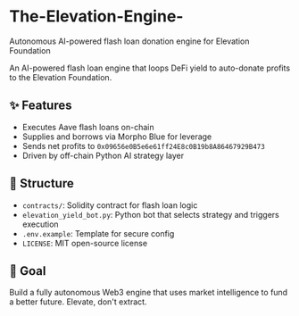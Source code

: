 # The-Elevation-Engine-
Autonomous AI-powered flash loan donation engine for Elevation Foundation

An AI-powered flash loan engine that loops DeFi yield to auto-donate profits to the Elevation Foundation.

## ✨ Features
- Executes Aave flash loans on-chain
- Supplies and borrows via Morpho Blue for leverage
- Sends net profits to `0x09656e0B5e6e61ff24E8c0B19b8A86467929B473`
- Driven by off-chain Python AI strategy layer

## 📁 Structure
- `contracts/`: Solidity contract for flash loan logic
- `elevation_yield_bot.py`: Python bot that selects strategy and triggers execution
- `.env.example`: Template for secure config
- `LICENSE`: MIT open-source license

## 🧠 Goal
Build a fully autonomous Web3 engine that uses market intelligence to fund a better future. Elevate, don't extract.
